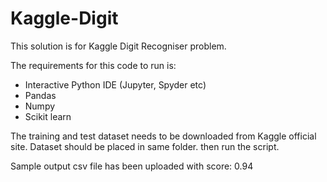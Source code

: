 # Kaggle-Digit

This solution is for Kaggle Digit Recogniser problem.

The requirements for this code to run is:
* Interactive Python IDE (Jupyter, Spyder etc)
* Pandas
* Numpy
* Scikit learn

The training and test dataset needs to be downloaded from Kaggle official site.
Dataset should be placed in same folder.
then run the script.

Sample output csv file has been uploaded with score: 0.94
